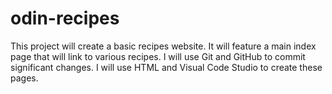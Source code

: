 # odin-recipes

This project will create a basic recipes website. It will feature a main index page that will link to various recipes. I will use Git and GitHub to commit significant changes. I will use HTML and Visual Code Studio to create these pages. 
